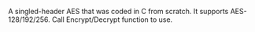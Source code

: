 A singled-header AES that was coded in C from scratch.
It supports AES-128/192/256.
Call Encrypt/Decrypt function to use.
